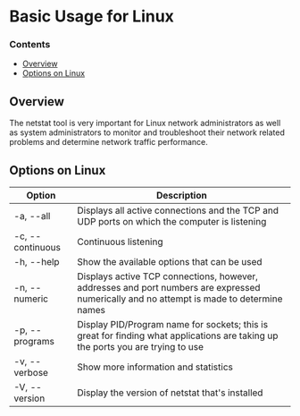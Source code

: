 # Basic Usage for Linux
<!--TOC_START-->
### Contents
- [Overview](#overview)
- [Options on Linux](#options-on-linux)

<!--TOC_END-->
## Overview
The netstat tool is very important for Linux network administrators as well as system administrators to monitor and troubleshoot their network related problems and determine network traffic performance.
## Options on Linux
|Option|Description|
|----------|--------------|
|-a, --all|Displays all active connections and the TCP and UDP ports on which the computer is listening|
|-c, --continuous|Continuous listening|
|-h, --help|Show the available options that can be used|
|-n, --numeric|Displays active TCP connections, however, addresses and port numbers are expressed numerically and no attempt is made to determine names|
|-p, --programs|Display PID/Program name for sockets; this is great for finding what applications are taking up the ports you are trying to use |
|-v, --verbose|Show more information and statistics|
|-V, --version|Display the version of netstat that's installed|
